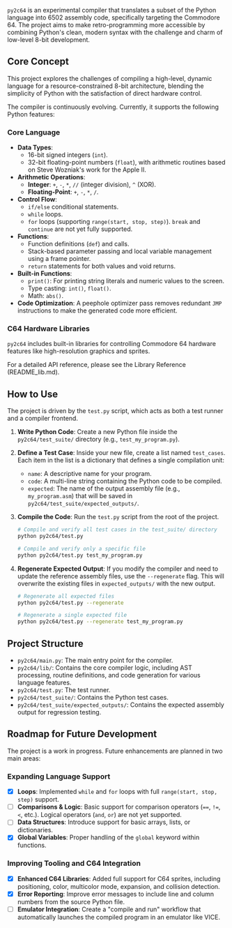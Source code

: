 
`py2c64` is an experimental compiler that translates a subset of the Python language into 6502 assembly code, specifically targeting the Commodore 64. The project aims to make retro-programming more accessible by combining Python's clean, modern syntax with the challenge and charm of low-level 8-bit development.

## Core Concept

This project explores the challenges of compiling a high-level, dynamic language for a resource-constrained 8-bit architecture, blending the simplicity of Python with the satisfaction of direct hardware control.

The compiler is continuously evolving. Currently, it supports the following Python features:

### Core Language
-   **Data Types**:
    -   16-bit signed integers (`int`).
    -   32-bit floating-point numbers (`float`), with arithmetic routines based on Steve Wozniak's work for the Apple II.
-   **Arithmetic Operations**:
    -   **Integer**: `+`, `-`, `*`, `//` (integer division), `^` (XOR).
    -   **Floating-Point**: `+`, `-`, `*`, `/`.
-   **Control Flow**:
    -   `if/else` conditional statements.
    -   `while` loops.
    -   `for` loops (supporting `range(start, stop, step)`). `break` and `continue` are not yet fully supported.
-   **Functions**:
    -   Function definitions (`def`) and calls.
    -   Stack-based parameter passing and local variable management using a frame pointer.
    -   `return` statements for both values and void returns.
-   **Built-in Functions**:
    -   `print()`: For printing string literals and numeric values to the screen.
    -   Type casting: `int()`, `float()`.
    -   Math: `abs()`.
-   **Code Optimization**: A peephole optimizer pass removes redundant `JMP` instructions to make the generated code more efficient.

### C64 Hardware Libraries
`py2c64` includes built-in libraries for controlling Commodore 64 hardware features like high-resolution graphics and sprites.

For a detailed API reference, please see the Library Reference (README_lib.md).

## How to Use

The project is driven by the `test.py` script, which acts as both a test runner and a compiler frontend.

1.  **Write Python Code**: Create a new Python file inside the `py2c64/test_suite/` directory (e.g., `test_my_program.py`).
2.  **Define a Test Case**: Inside your new file, create a list named `test_cases`. Each item in the list is a dictionary that defines a single compilation unit:
    -   `name`: A descriptive name for your program.
    -   `code`: A multi-line string containing the Python code to be compiled.
    -   `expected`: The name of the output assembly file (e.g., `my_program.asm`) that will be saved in `py2c64/test_suite/expected_outputs/`.
3.  **Compile the Code**: Run the `test.py` script from the root of the project.

    ```bash
    # Compile and verify all test cases in the test_suite/ directory
    python py2c64/test.py

    # Compile and verify only a specific file
    python py2c64/test.py test_my_program.py
    ```

4.  **Regenerate Expected Output**: If you modify the compiler and need to update the reference assembly files, use the `--regenerate` flag. This will overwrite the existing files in `expected_outputs/` with the new output.

    ```bash
    # Regenerate all expected files
    python py2c64/test.py --regenerate

    # Regenerate a single expected file
    python py2c64/test.py --regenerate test_my_program.py
    ```

## Project Structure

-   `py2c64/main.py`: The main entry point for the compiler.
-   `py2c64/lib/`: Contains the core compiler logic, including AST processing, routine definitions, and code generation for various language features.
-   `py2c64/test.py`: The test runner.
-   `py2c64/test_suite/`: Contains the Python test cases.
-   `py2c64/test_suite/expected_outputs/`: Contains the expected assembly output for regression testing.

## Roadmap for Future Development

The project is a work in progress. Future enhancements are planned in two main areas:

### Expanding Language Support

-   [x] **Loops**: Implemented `while` and `for` loops with full `range(start, stop, step)` support.
-   [ ] **Comparisons & Logic**: Basic support for comparison operators (`==`, `!=`, `<`, etc.). Logical operators (`and`, `or`) are not yet supported.
-   [ ] **Data Structures**: Introduce support for basic arrays, lists, or dictionaries.
-   [x] **Global Variables**: Proper handling of the `global` keyword within functions.

### Improving Tooling and C64 Integration

-   [x] **Enhanced C64 Libraries**: Added full support for C64 sprites, including positioning, color, multicolor mode, expansion, and collision detection.
-   [x] **Error Reporting**: Improve error messages to include line and column numbers from the source Python file.
-   [ ] **Emulator Integration**: Create a "compile and run" workflow that automatically launches the compiled program in an emulator like VICE.
